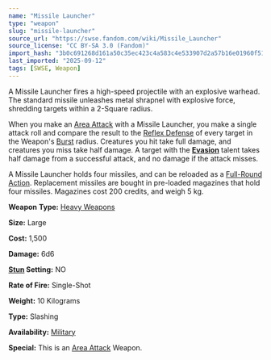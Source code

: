 ```yaml
---
name: "Missile Launcher"
type: "weapon"
slug: "missile-launcher"
source_url: "https://swse.fandom.com/wiki/Missile_Launcher"
source_license: "CC BY-SA 3.0 (Fandom)"
import_hash: "3b0c691268d161a50c35ec423c4a583c4e533907d2a57b16e01960f51f58371c"
last_imported: "2025-09-12"
tags: [SWSE, Weapon]
---
```

A Missile Launcher fires a high-speed projectile with an explosive warhead. The standard missile unleashes metal shrapnel with explosive force, shredding targets within a 2-Square radius.

When you make an [Area Attack](https://swse.fandom.com/wiki/Area_Attack) with a Missile Launcher, you make a single attack roll and compare the result to the [Reflex Defense](https://swse.fandom.com/wiki/Reflex_Defense) of every target in the Weapon's [Burst](https://swse.fandom.com/wiki/Burst) radius. Creatures you hit take full damage, and creatures you miss take half damage. A target with the **[Evasion](https://swse.fandom.com/wiki/Evasion)** talent takes half damage from a successful attack, and no damage if the attack misses.

A Missile Launcher holds four missiles, and can be reloaded as a [Full-Round Action](https://swse.fandom.com/wiki/Full-Round_Action). Replacement missiles are bought in pre-loaded magazines that hold four missiles. Magazines cost 200 credits, and weigh 5 kg.

**Weapon** **Type:** [Heavy Weapons](https://swse.fandom.com/wiki/Heavy_Weapons)

**Size:** Large

**Cost:** 1,500

**Damage:** 6d6

**[Stun](https://swse.fandom.com/wiki/Stun) Setting:** NO

**Rate of Fire:** Single-Shot

**Weight:** 10 Kilograms

**Type:** Slashing

**Availability:** [Military](https://swse.fandom.com/wiki/Military)

**Special:** This is an [Area Attack](https://swse.fandom.com/wiki/Area_Attack) Weapon.